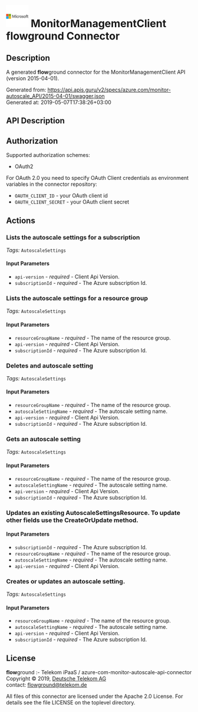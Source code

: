 # ![LOGO](logo.png) MonitorManagementClient **flow**ground Connector

## Description

A generated **flow**ground connector for the MonitorManagementClient API (version 2015-04-01).

Generated from: https://api.apis.guru/v2/specs/azure.com/monitor-autoscale_API/2015-04-01/swagger.json<br/>
Generated at: 2019-05-07T17:38:26+03:00

## API Description



## Authorization

Supported authorization schemes:
- OAuth2

For OAuth 2.0 you need to specify OAuth Client credentials as environment variables in the connector repository:
* `OAUTH_CLIENT_ID` - your OAuth client id
* `OAUTH_CLIENT_SECRET` - your OAuth client secret

## Actions

### Lists the autoscale settings for a subscription

*Tags:* `AutoscaleSettings`

#### Input Parameters
* `api-version` - _required_ - Client Api Version.
* `subscriptionId` - _required_ - The Azure subscription Id.

### Lists the autoscale settings for a resource group

*Tags:* `AutoscaleSettings`

#### Input Parameters
* `resourceGroupName` - _required_ - The name of the resource group.
* `api-version` - _required_ - Client Api Version.
* `subscriptionId` - _required_ - The Azure subscription Id.

### Deletes and autoscale setting

*Tags:* `AutoscaleSettings`

#### Input Parameters
* `resourceGroupName` - _required_ - The name of the resource group.
* `autoscaleSettingName` - _required_ - The autoscale setting name.
* `api-version` - _required_ - Client Api Version.
* `subscriptionId` - _required_ - The Azure subscription Id.

### Gets an autoscale setting

*Tags:* `AutoscaleSettings`

#### Input Parameters
* `resourceGroupName` - _required_ - The name of the resource group.
* `autoscaleSettingName` - _required_ - The autoscale setting name.
* `api-version` - _required_ - Client Api Version.
* `subscriptionId` - _required_ - The Azure subscription Id.

### Updates an existing AutoscaleSettingsResource. To update other fields use the CreateOrUpdate method.

#### Input Parameters
* `subscriptionId` - _required_ - The Azure subscription Id.
* `resourceGroupName` - _required_ - The name of the resource group.
* `autoscaleSettingName` - _required_ - The autoscale setting name.
* `api-version` - _required_ - Client Api Version.

### Creates or updates an autoscale setting.

*Tags:* `AutoscaleSettings`

#### Input Parameters
* `resourceGroupName` - _required_ - The name of the resource group.
* `autoscaleSettingName` - _required_ - The autoscale setting name.
* `api-version` - _required_ - Client Api Version.
* `subscriptionId` - _required_ - The Azure subscription Id.

## License

**flow**ground :- Telekom iPaaS / azure-com-monitor-autoscale-api-connector<br/>
Copyright © 2019, [Deutsche Telekom AG](https://www.telekom.de)<br/>
contact: flowground@telekom.de

All files of this connector are licensed under the Apache 2.0 License. For details
see the file LICENSE on the toplevel directory.
